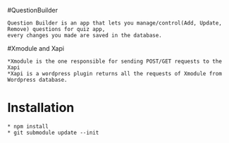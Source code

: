 #QuestionBuilder

    Question Builder is an app that lets you manage/control(Add, Update, Remove) questions for quiz app, 
    every changes you made are saved in the database.

#Xmodule and Xapi

    *Xmodule is the one responsible for sending POST/GET requests to the Xapi
    *Xapi is a wordpress plugin returns all the requests of Xmodule from Wordpress database.

# Installation

    * npm install 
    * git submodule update --init